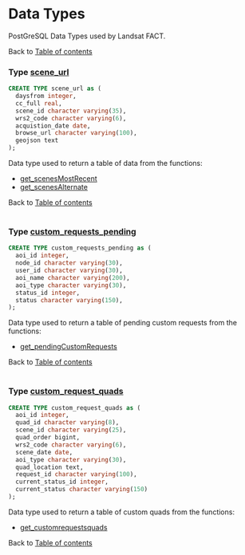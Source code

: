 # Data Types
PostGreSQL Data Types used by Landsat FACT.

Back to [Table of contents](README.md)

### Type [scene_url](datatypes/scene_url.sql)

```sql
CREATE TYPE scene_url as (
  daysfrom integer,
  cc_full real,
  scene_id character varying(35),
  wrs2_code character varying(6),
  acquistion_date date,
  browse_url character varying(100),
  geojson text
);
```
Data type used to return a table of data from the functions:
* [get_scenesMostRecent](functions.md#function-get_scenesmostrecent)
* [get_scenesAlternate](functions.md#function-get_scenesalternate)

Back to [Table of contents](README.md)
<br><br>
### Type [custom_requests_pending](datatypes/custom_requests_pending.sql)

```sql
CREATE TYPE custom_requests_pending as (
  aoi_id integer,
  node_id character varying(30),
  user_id character varying(30),
  aoi_name character varying(200),
  aoi_type character varying(30),
  status_id integer,
  status character varying(150),
);
```
Data type used to return a table of pending custom requests from the functions:
* [get_pendingCustomRequests](functions.md#function-get_pendingcustomrequests)

Back to [Table of contents](README.md)
<br><br>
### Type [custom_request_quads](datatypes/custom_request_quads.sql)

```sql
CREATE TYPE custom_request_quads as (
  aoi_id integer,
  quad_id character varying(8),
  scene_id character varying(25),
  quad_order bigint,
  wrs2_code character varying(6),
  scene_date date,
  aoi_type character varying(30),
  quad_location text,
  request_id character varying(100),
  current_status_id integer,
  current_status character varying(150)
);

```
Data type used to return a table of  custom quads from the functions:
* [get_customrequestsquads](functions.md#function-get_customrequestsquads)

Back to [Table of contents](README.md)
<br><br>
